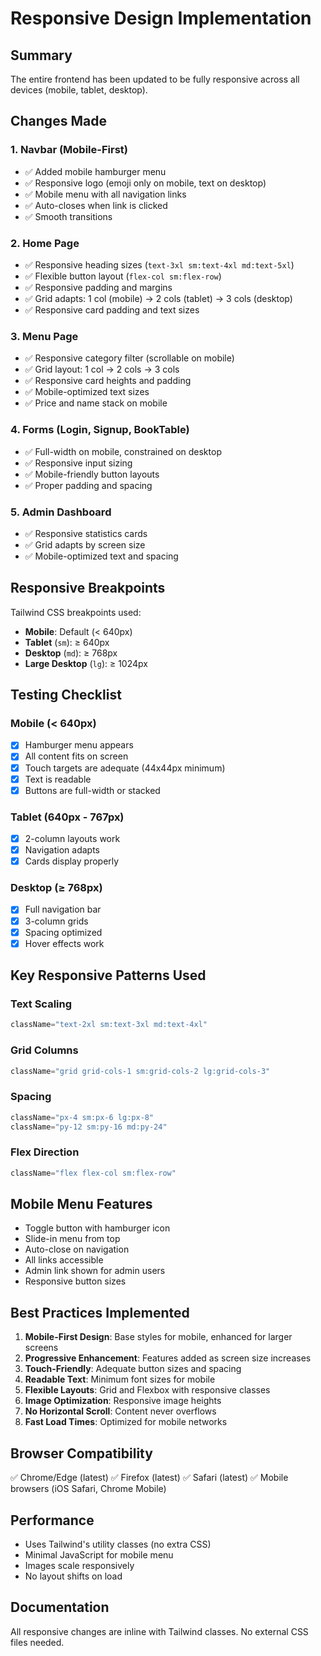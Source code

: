 # Responsive Design Implementation

## Summary
The entire frontend has been updated to be fully responsive across all devices (mobile, tablet, desktop).

## Changes Made

### 1. Navbar (Mobile-First)
- ✅ Added mobile hamburger menu
- ✅ Responsive logo (emoji only on mobile, text on desktop)
- ✅ Mobile menu with all navigation links
- ✅ Auto-closes when link is clicked
- ✅ Smooth transitions

### 2. Home Page
- ✅ Responsive heading sizes (`text-3xl sm:text-4xl md:text-5xl`)
- ✅ Flexible button layout (`flex-col sm:flex-row`)
- ✅ Responsive padding and margins
- ✅ Grid adapts: 1 col (mobile) → 2 cols (tablet) → 3 cols (desktop)
- ✅ Responsive card padding and text sizes

### 3. Menu Page
- ✅ Responsive category filter (scrollable on mobile)
- ✅ Grid layout: 1 col → 2 cols → 3 cols
- ✅ Responsive card heights and padding
- ✅ Mobile-optimized text sizes
- ✅ Price and name stack on mobile

### 4. Forms (Login, Signup, BookTable)
- ✅ Full-width on mobile, constrained on desktop
- ✅ Responsive input sizing
- ✅ Mobile-friendly button layouts
- ✅ Proper padding and spacing

### 5. Admin Dashboard
- ✅ Responsive statistics cards
- ✅ Grid adapts by screen size
- ✅ Mobile-optimized text and spacing

## Responsive Breakpoints

Tailwind CSS breakpoints used:
- **Mobile**: Default (< 640px)
- **Tablet** (`sm`): ≥ 640px
- **Desktop** (`md`): ≥ 768px
- **Large Desktop** (`lg`): ≥ 1024px

## Testing Checklist

### Mobile (< 640px)
- [x] Hamburger menu appears
- [x] All content fits on screen
- [x] Touch targets are adequate (44x44px minimum)
- [x] Text is readable
- [x] Buttons are full-width or stacked

### Tablet (640px - 767px)
- [x] 2-column layouts work
- [x] Navigation adapts
- [x] Cards display properly

### Desktop (≥ 768px)
- [x] Full navigation bar
- [x] 3-column grids
- [x] Spacing optimized
- [x] Hover effects work

## Key Responsive Patterns Used

### Text Scaling
```jsx
className="text-2xl sm:text-3xl md:text-4xl"
```

### Grid Columns
```jsx
className="grid grid-cols-1 sm:grid-cols-2 lg:grid-cols-3"
```

### Spacing
```jsx
className="px-4 sm:px-6 lg:px-8"
className="py-12 sm:py-16 md:py-24"
```

### Flex Direction
```jsx
className="flex flex-col sm:flex-row"
```

## Mobile Menu Features

- Toggle button with hamburger icon
- Slide-in menu from top
- Auto-close on navigation
- All links accessible
- Admin link shown for admin users
- Responsive button sizes

## Best Practices Implemented

1. **Mobile-First Design**: Base styles for mobile, enhanced for larger screens
2. **Progressive Enhancement**: Features added as screen size increases
3. **Touch-Friendly**: Adequate button sizes and spacing
4. **Readable Text**: Minimum font sizes for mobile
5. **Flexible Layouts**: Grid and Flexbox with responsive classes
6. **Image Optimization**: Responsive image heights
7. **No Horizontal Scroll**: Content never overflows
8. **Fast Load Times**: Optimized for mobile networks

## Browser Compatibility

✅ Chrome/Edge (latest)
✅ Firefox (latest)
✅ Safari (latest)
✅ Mobile browsers (iOS Safari, Chrome Mobile)

## Performance

- Uses Tailwind's utility classes (no extra CSS)
- Minimal JavaScript for mobile menu
- Images scale responsively
- No layout shifts on load

## Documentation

All responsive changes are inline with Tailwind classes. No external CSS files needed.

